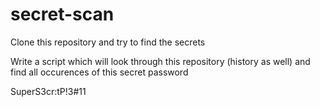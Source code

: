 # secret-scan
Clone this repository and try to find the secrets

Write a script which will look through this repository (history as well) and find all occurences of this secret password

SuperS3cr:tP!3#11
